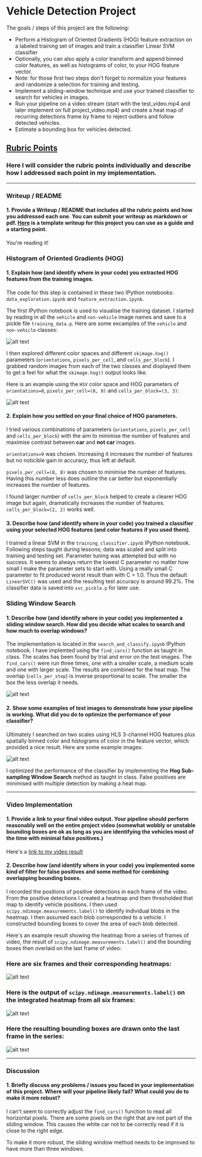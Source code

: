 # Vehicle Detection Project

The goals / steps of this project are the following:

* Perform a Histogram of Oriented Gradients (HOG) feature extraction on a labeled training set of images and train a classifier Linear SVM classifier
* Optionally, you can also apply a color transform and append binned color features, as well as histograms of color, to your HOG feature vector.
* Note: for those first two steps don't forget to normalize your features and randomize a selection for training and testing.
* Implement a sliding-window technique and use your trained classifier to search for vehicles in images.
* Run your pipeline on a video stream (start with the test_video.mp4 and later implement on full project_video.mp4) and create a heat map of recurring detections frame by frame to reject outliers and follow detected vehicles.
* Estimate a bounding box for vehicles detected.

[//]: # (Image References)
[image1]: ./output_images/car_not_car.png
[image2]: ./output_images/HOG_example.png
[image3]: ./output_images/sliding_windows.png
[image4]: ./output_images/sliding_window.png
[image5]: ./output_images/bboxes_and_heat.png
[image6]: ./output_images/labels_map.png
[image7]: ./output_images/output_bboxes.png
[video1]: ./project_video.mp4

## [Rubric Points](https://review.udacity.com/#!/rubrics/513/view)
### Here I will consider the rubric points individually and describe how I addressed each point in my implementation.  

---
### Writeup / README

#### 1. Provide a Writeup / README that includes all the rubric points and how you addressed each one.  You can submit your writeup as markdown or pdf.  [Here](https://github.com/udacity/CarND-Vehicle-Detection/blob/master/writeup_template.md) is a template writeup for this project you can use as a guide and a starting point.  

You're reading it!

### Histogram of Oriented Gradients (HOG)

#### 1. Explain how (and identify where in your code) you extracted HOG features from the training images.

The code for this step is contained in these two IPython notebooks: `data_exploration.ipynb` and `feature_extraction.ipynb`.

The first IPython notebook is used to visualise the training dataset. I started by reading in all the `vehicle` and `non-vehicle` image names and save to a pickle file `training_data.p`.  Here are some excamples of the `vehicle` and `non-vehicle` classes:

![alt text][image1]

I then explored different color spaces and different `skimage.hog()` parameters (`orientations`, `pixels_per_cell`, and `cells_per_block`).  I grabbed random images from each of the two classes and displayed them to get a feel for what the `skimage.hog()` output looks like.

Here is an example using the `HSV` color space and HOG parameters of `orientations=8`, `pixels_per_cell=(8, 8)` and `cells_per_block=(3, 3)`:


![alt text][image2]

#### 2. Explain how you settled on your final choice of HOG parameters.

I tried various combinations of parameters (`orientations`, `pixels_per_cell` and `cells_per_block`) with the aim to minimise the number of features and maximise contrast between **car** and **not car** images.

`orientations=9` was chosen. Increasing it increases the number of features but no noticible gain in accuracy, thus left at default.

`pixels_per_cell=(8, 8)` was chosen to minimise the number of features. Having this number less does outline the car better but exponentially increases the number of features.

I found larger number of `cells_per_block` helped to create a clearer HOG image but again, dramatically increases the number of features. `cells_per_block=(2, 2)` works well.

#### 3. Describe how (and identify where in your code) you trained a classifier using your selected HOG features (and color features if you used them).

I trained a linear SVM in the `training_classifier.ipynb` IPython notebook. Following steps taught during lessons; data was scaled and split into training and testing set. Parameter tuning was attempted but with no success. It seems to always return the lowest C parameter no matter how small I make the parameter sets to start with. Using a really small C parameter to fit produced worst result than with C = 1.0. Thus the default `LinearSVC()` was used and the resulting test accuracy is around 99.2%. The classifier data is saved into `svc_pickle.p` for later use.

### Sliding Window Search

#### 1. Describe how (and identify where in your code) you implemented a sliding window search.  How did you decide what scales to search and how much to overlap windows?

The implementation is located in the `search_and_classify.ipynb` IPython notebook. I have implemted using the `find_cars()` function as taught in class. The scales has been found by trial and error on the test images. The `find_cars()` were run three times, one with a smaller scale, a medium scale and one with larger scale. The results are combined for the heat map. The overlap (`cells_per_step`) is inverse proportional to scale. The smaller the box the less overlap it needs.

![alt text][image3]

#### 2. Show some examples of test images to demonstrate how your pipeline is working.  What did you do to optimize the performance of your classifier?

Ultimately I searched on two scales using HLS 3-channel HOG features plus spatially binned color and histograms of color in the feature vector, which provided a nice result.  Here are some example images:

![alt text][image4]

I optimized the performance of the classifier by implementing the **Hog Sub-sampling Window Search** method as taught in class. False positives are minimised with multiple detection by making a heat map.

---

### Video Implementation

#### 1. Provide a link to your final video output.  Your pipeline should perform reasonably well on the entire project video (somewhat wobbly or unstable bounding boxes are ok as long as you are identifying the vehicles most of the time with minimal false positives.)

Here's a [link to my video result](./output_images/processed_project_video.mp4)


#### 2. Describe how (and identify where in your code) you implemented some kind of filter for false positives and some method for combining overlapping bounding boxes.

I recorded the positions of positive detections in each frame of the video.  From the positive detections I created a heatmap and then thresholded that map to identify vehicle positions.  I then used `scipy.ndimage.measurements.label()` to identify individual blobs in the heatmap.  I then assumed each blob corresponded to a vehicle.  I constructed bounding boxes to cover the area of each blob detected.  

Here's an example result showing the heatmap from a series of frames of video, the result of `scipy.ndimage.measurements.label()` and the bounding boxes then overlaid on the last frame of video:

### Here are six frames and their corresponding heatmaps:

![alt text][image5]

### Here is the output of `scipy.ndimage.measurements.label()` on the integrated heatmap from all six frames:
![alt text][image6]

### Here the resulting bounding boxes are drawn onto the last frame in the series:
![alt text][image7]

---

### Discussion

#### 1. Briefly discuss any problems / issues you faced in your implementation of this project.  Where will your pipeline likely fail?  What could you do to make it more robust?

I can't seem to correctly adjust the `find_cars()` function to read all horizontal pixels. There are some pixels on the right that are not part of the sliding window. This causes the white car not to be correctly read if it is close to the right edge.

To make it more robust, the sliding window method needs to be improved to have more than three windows.

